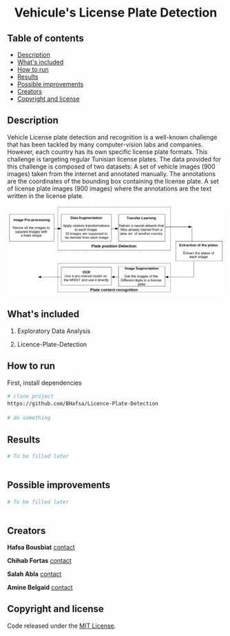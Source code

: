 

<div align="center">    
 
# Vehicule's License Plate Detection    

 </div>

 ## Table of contents

- [Description](#description)
- [What's included](#whats-included)
- [How to run](#how-to-run)
- [Results](#results)
- [Possible improvements](#possible-improvements)
- [Creators](#creators)
- [Copyright and license](#copyright-and-license)
 
## Description   

Vehicle License plate detection and recognition is a well-known challenge that has been tackled by many computer-vision labs and companies. However, each country has its own specific license plate formats. This challenge is targeting regular Tunisian license plates. The data provided for this challenge is composed of two datasets:
A set of vehicle images (900 images) taken from the internet and annotated manually. The annotations are the coordinates of the bounding box containing the license plate.
A set of license plate images (900 images) where the annotations are the text written in the license plate.

![image](system.png)

## What's included

1. Exploratory Data Analysis
    

2. Licence-Plate-Detection
    


## How to run   
First, install dependencies 

```bash
# clone project   
https://github.com/BHafsa/Licence-Plate-Detection

# do something   


```

## Results
```bash
# To be filled later
  

```

## Possible improvements
```bash
# To be filled later
  

```

## Creators
**Hafsa Bousbiat** [contact](https://github.com/BHafsa)

**Chihab Fortas** [contact](https://github.com/ChihabFortas)

**Salah Abla** [contact](https://github.com/AblaSalah)

**Amine Belgaid** [contact](https://github.com/MineBelgaid)


## Copyright and license

Code released under the [MIT License](https://github.com/BHafsa/Licence-Plate-Detection/blob/main/LICENSE). 
